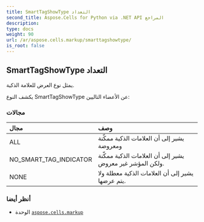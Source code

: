```yaml
---
title: SmartTagShowType التعداد
second_title: Aspose.Cells for Python via .NET API المراجع
description:
type: docs
weight: 90
url: /ar/aspose.cells.markup/smarttagshowtype/
is_root: false
---
```

##  SmartTagShowType التعداد
يمثل نوع العرض للعلامة الذكية.



يكشف النوع SmartTagShowType عن الأعضاء التاليين:

###  مجالات
| مجال| وصف|
| :- | :- |
| ALL | يشير إلى أن العلامات الذكية ممكّنة ومعروضة|
| NO_SMART_TAG_INDICATOR |يشير إلى أن العلامات الذكية ممكّنة ولكن المؤشر غير معروض.|
| NONE | يشير إلى أن العلامات الذكية معطلة ولا يتم عرضها.|



###  أنظر أيضا
* الوحدة [`aspose.cells.markup`](..)
